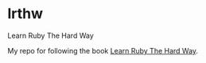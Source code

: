 # lrthw
Learn Ruby The Hard Way

My repo for following the book [Learn Ruby The Hard Way](https://learnrubythehardway.org/).